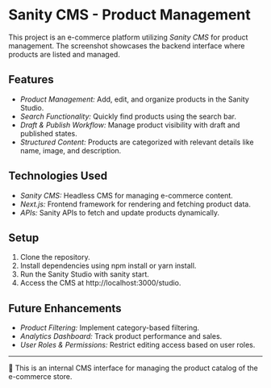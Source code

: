 # Sanity CMS - Product Management

This project is an e-commerce platform utilizing *Sanity CMS* for product management. The screenshot showcases the backend interface where products are listed and managed.

## Features

- *Product Management:* Add, edit, and organize products in the Sanity Studio.
- *Search Functionality:* Quickly find products using the search bar.
- *Draft & Publish Workflow:* Manage product visibility with draft and published states.
- *Structured Content:* Products are categorized with relevant details like name, image, and description.

## Technologies Used

- *Sanity CMS:* Headless CMS for managing e-commerce content.
- *Next.js:* Frontend framework for rendering and fetching product data.
- *APIs:* Sanity APIs to fetch and update products dynamically.

## Setup

1. Clone the repository.
2. Install dependencies using npm install or yarn install.
3. Run the Sanity Studio with sanity start.
4. Access the CMS at http://localhost:3000/studio.

## Future Enhancements

- *Product Filtering:* Implement category-based filtering.
- *Analytics Dashboard:* Track product performance and sales.
- *User Roles & Permissions:* Restrict editing access based on user roles.

---

📌 This is an internal CMS interface for managing the product catalog of the e-commerce store.
